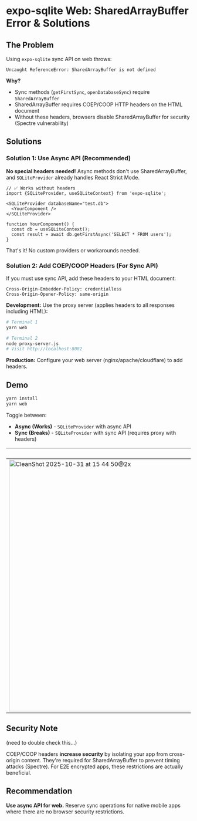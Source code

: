 # expo-sqlite Web: SharedArrayBuffer Error & Solutions

## The Problem

Using `expo-sqlite` sync API on web throws:
```
Uncaught ReferenceError: SharedArrayBuffer is not defined
```

**Why?**
- Sync methods (`getFirstSync`, `openDatabaseSync`) require `SharedArrayBuffer`
- SharedArrayBuffer requires COEP/COOP HTTP headers on the HTML document
- Without these headers, browsers disable SharedArrayBuffer for security (Spectre vulnerability)

## Solutions

### Solution 1: Use Async API (Recommended)

**No special headers needed!** Async methods don't use SharedArrayBuffer, and `SQLiteProvider` already handles React Strict Mode.

```tsx
// ✅ Works without headers
import {SQLiteProvider, useSQLiteContext} from 'expo-sqlite';

<SQLiteProvider databaseName="test.db">
  <YourComponent />
</SQLiteProvider>

function YourComponent() {
  const db = useSQLiteContext();
  const result = await db.getFirstAsync('SELECT * FROM users');
}
```

That's it! No custom providers or workarounds needed.

### Solution 2: Add COEP/COOP Headers (For Sync API)

If you must use sync API, add these headers to your HTML document:

```
Cross-Origin-Embedder-Policy: credentialless
Cross-Origin-Opener-Policy: same-origin
```

**Development:** Use the proxy server (applies headers to all responses including HTML):
```bash
# Terminal 1
yarn web

# Terminal 2
node proxy-server.js
# Visit http://localhost:8082
```

**Production:** Configure your web server (nginx/apache/cloudflare) to add headers.

## Demo

```bash
yarn install
yarn web
```

Toggle between:
- **Async (Works)** - `SQLiteProvider` with async API
- **Sync (Breaks)** - `SQLiteProvider` with sync API (requires proxy with headers)

| not using proxy | not using proxy | using proxy | 
|--|--|--|
| <img width="1112" height="686" alt="CleanShot 2025-10-31 at 15 44 50@2x" src="https://github.com/user-attachments/assets/a9c16556-ce70-4fb1-8066-484a85431d64" /> | <img width="1132" height="654" alt="CleanShot 2025-10-31 at 15 47 44@2x" src="https://github.com/user-attachments/assets/7edb77d2-0d65-4864-9e9b-bfdaf38c647f" /> | <img width="1112" height="656" alt="CleanShot 2025-10-31 at 15 45 33@2x" src="https://github.com/user-attachments/assets/e342dbf3-a58d-414a-9d27-8be31448abe5" /> |


## Security Note

(need to double check this...)

COEP/COOP headers **increase security** by isolating your app from cross-origin content. They're required for SharedArrayBuffer to prevent timing attacks (Spectre). For E2E encrypted apps, these restrictions are actually beneficial.

## Recommendation

**Use async API for web.** Reserve sync operations for native mobile apps where there are no browser security restrictions.
